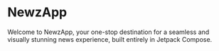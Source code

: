 # NewzApp
Welcome to NewzApp, your one-stop destination for a seamless and visually stunning news experience, built entirely in Jetpack Compose.
